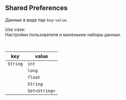 ## Shared Preferences

Данные в виде пар `key`-`value`.  


*Use case*:  
Настройки пользователя и маленькие наборы данных.  

<br>

|   key    |  value       |
| -------- | --------     |
|`String`  |  `int`       |
|          |  `long`      |
|          |  `float`     |
|          |  `String`    |
|          |`Set<String>` |
